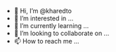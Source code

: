 - 👋 Hi, I’m @kharedto
- 👀 I’m interested in ...
- 🌱 I’m currently learning ...
- 💞️ I’m looking to collaborate on ...
- 📫 How to reach me ...

<!---
kharedto/kharedto is a ✨ special ✨ repository because its `README.md` (this file) appears on your GitHub profile.
You can click the Preview link to take a look at your changes.
--->
